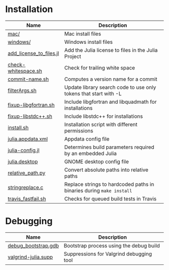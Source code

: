 Installation
============

| Name                           |  Description                                                |
|  ----------------------------  |  ---------------------------------------------------------  |
|[ mac/ ](https://github.com/JuliaLang/julia/blob/master/contrib/mac/) | Mac install files |
|[ windows/ ](https://github.com/JuliaLang/julia/blob/master/contrib/windows/) | Windows install files |
|[ add_license_to_files.jl ](https://github.com/JuliaLang/julia/blob/master/contrib/add_license_to_files.jl ) | Add the Julia license to files in the Julia Project |
|[ check-whitespace.sh ](https://github.com/JuliaLang/julia/blob/master/contrib/check-whitespace.sh) | Check for trailing white space |
|[ commit-name.sh ](https://github.com/JuliaLang/julia/blob/master/contrib/commit-name.sh) | Computes a version name for a commit |
|[ filterArgs.sh ](https://github.com/JuliaLang/julia/blob/master/contrib/filterArgs.sh) | Update library search code to use only tokens that start with -L |
|[ fixup-libgfortran.sh ](https://github.com/JuliaLang/julia/blob/master/contrib/fixup-libgfortran.sh) | Include libgfortran  and libquadmath for installations |
|[ fixup-libstdc++.sh ](https://github.com/JuliaLang/julia/blob/master/contrib/fixup-libstdc++.sh) | Include libstdc++ for    installations |
|[ install.sh ](https://github.com/JuliaLang/julia/blob/master/contrib/install.sh) | Installation script with different permissions |
|[ julia.appdata.xml ](https://github.com/JuliaLang/julia/blob/master/contrib/julia.appdata.xml) | Appdata config file |
|[ julia-config.jl ](https://github.com/JuliaLang/julia/blob/master/contrib/julia-config.jl) | Determines build parameters required by an embedded Julia |
|[ julia.desktop ](https://github.com/JuliaLang/julia/blob/master/contrib/julia.desktop) | GNOME desktop config file |
|[ relative_path.py ](https://github.com/JuliaLang/julia/blob/master/contrib/relative_path.py) | Convert absolute paths into   relative paths |
|[ stringreplace.c ](https://github.com/JuliaLang/julia/blob/master/contrib/stringreplace.c) | Replace strings to hardcoded paths in binaries during `make install` |
|[ travis_fastfail.sh ](https://github.com/JuliaLang/julia/blob/master/contrib/travis_fastfail.sh ) |  Checks for queued build tests in Travis |

Debugging
=========

| Name                           |  Description                                                |
| ------------------------------ | ----------------------------------------------------------- |
|[ debug_bootstrap.gdb ](https://github.com/JuliaLang/julia/blob/master/contrib/debug_bootstrap.gdb) | Bootstrap process using the debug build |
|[ valgrind-julia.supp ](https://github.com/JuliaLang/julia/blob/master/contrib/valgrind-julia.supp) | Suppressions  for Valgrind debugging tool |

